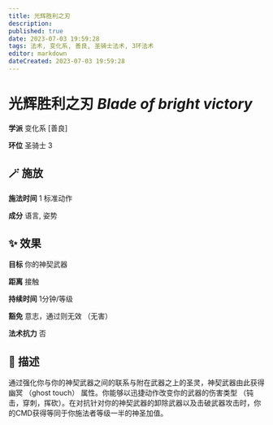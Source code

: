 ```yaml
---
title: 光辉胜利之刃
description: 
published: true
date: 2023-07-03 19:59:28
tags: 法术, 变化系, 善良, 圣骑士法术, 3环法术
editor: markdown
dateCreated: 2023-07-03 19:59:28
---
```


# **光辉胜利之刃** *Blade of bright victory*

**学派** 变化系 \[善良\] 

**环位** 圣骑士 3

## 🪄 施放

**施法时间** 1 标准动作

**成分** 语言, 姿势

## ✨ 效果 

**目标** 你的神契武器 

**距离** 接触  

**持续时间** 1分钟/等级 

**豁免** 意志，通过则无效 （无害）

**法术抗力** 否

## 📖 描述

通过强化你与你的神契武器之间的联系与附在武器之上的圣灵，神契武器由此获得幽冥 （ghost touch） 属性。你能够以迅捷动作改变你的武器的伤害类型 （钝击，穿刺，挥砍）。在对抗针对你的神契武器的卸除武器以及击破武器攻击时，你的CMD获得等同于你施法者等级一半的神圣加值。
    